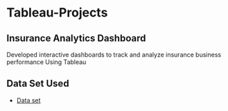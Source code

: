 # Tableau-Projects
## Insurance Analytics Dashboard
Developed interactive dashboards to track and analyze insurance business performance Using Tableau 
## Data Set Used
- <a href="https://github.com/sush-2001/Data-Analysis-Dashboard/tree/main">Data set</a>
